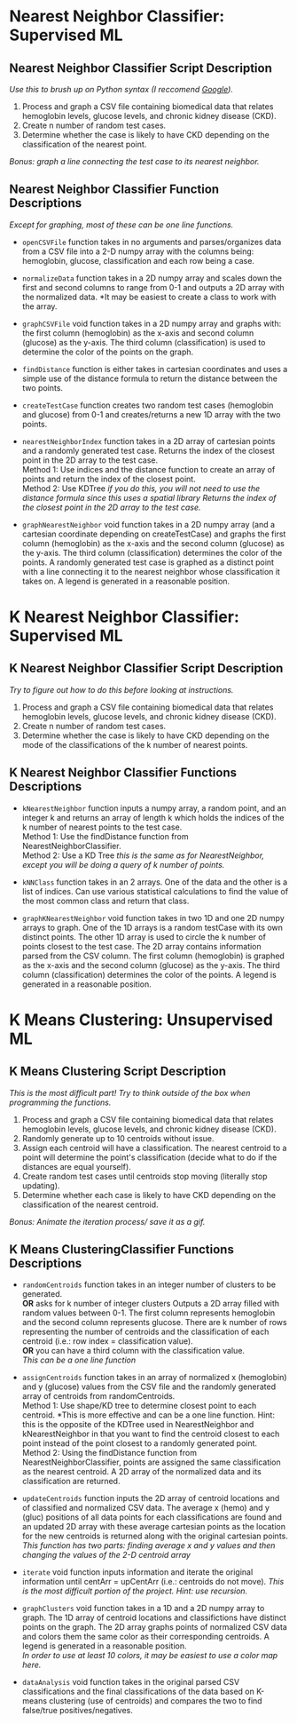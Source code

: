# Nearest Neighbor Classifier: Supervised ML

## Nearest Neighbor Classifier Script Description

*Use this to brush up on Python syntax (I reccomend [Google](https://www.google.com/)).*

1. Process and graph a CSV file containing biomedical data that relates hemoglobin levels, glucose levels, and chronic kidney disease (CKD).
2. Create n number of random test cases. 
3. Determine whether the case is likely to have CKD depending on the classification of the nearest point.  

*Bonus: graph a line connecting the test case to its nearest neighbor.*

## Nearest Neighbor Classifier Function Descriptions
*Except for graphing, most of these can be one line functions.*

- `openCSVFile` function takes in no arguments and parses/organizes data from a CSV file into a 2-D numpy array with the columns being: 
hemoglobin, glucose, classification and each row being a case.

- `normalizeData` function takes in a 2D numpy array and 
scales down the first and second columns to range from 0-1 and 
outputs a 2D array with the normalized data.
*It may be easiest to create a class to work with the array.

- `graphCSVFile` void function takes in a 2D numpy array and graphs with:
the first column (hemoglobin) as the x-axis and second column (glucose) as the y-axis. 
The third column (classification) is used to determine the color of the points on the graph.

- `findDistance` function is either takes in cartesian coordinates and
uses a simple use of the distance formula
to return the distance between the two points.

- `createTestCase` function creates two random test cases (hemoglobin and glucose) from 0-1 and
creates/returns a new 1D array with the two points.

- `nearestNeighborIndex` function takes in a 2D array of cartesian points and a randomly generated test case.
Returns the index of the closest point in the 2D array to the test case.  
Method 1: Use indices and the distance function to create an array of points and return the index of the closest point.  
Method 2: Use KDTree *if you do this, you will not need to use the distance formula since this uses a spatial library
Returns the index of the closest point in the 2D array to the test case.*

-  `graphNearestNeighbor` void function takes in a 2D numpy array (and a cartesian 
coordinate depending on createTestCase) and 
graphs the first column (hemoglobin) as the x-axis and the second column (glucose) as the y-axis.
The third column (classification) determines the color of the points. 
A randomly generated test case is graphed as a distinct point with a line connecting it to the nearest neighbor whose classification it takes on.
A legend is generated in a reasonable position.

# K Nearest Neighbor Classifier: Supervised ML

## K Nearest Neighbor Classifier Script Description

*Try to figure out how to do this before looking at instructions.*

1. Process and graph a CSV file containing biomedical data that relates hemoglobin levels, glucose levels, and chronic kidney disease (CKD).
2. Create n number of random test cases.
3. Determine whether the case is likely to have CKD depending on the mode of the classifications of the k number of nearest points.

## K Nearest Neighbor Classifier Functions Descriptions

- `kNearestNeighbor` function inputs a numpy array, a random point, and an integer k and 
returns an array of length k which holds the indices of the k number of nearest points to the test case.  
Method 1: Use the findDistance function from NearestNeighborClassifier.  
Method 2: Use a KD Tree *this is the same as for NearestNeighbor, except you will be doing a query of k number of points.*

- `kNNClass` function takes in an 2 arrays. One of the data and the other is a list of indices.
Can use various statistical calculations to find the value of the most common class and return that class.

- `graphKNearestNeighbor` void function takes in two 1D and one 2D numpy arrays to graph.
One of the 1D arrays is a random testCase with its own distinct points.
The other 1D array is used to circle the k number of points closest to the test case.
The 2D array contains information parsed from the CSV column.
The first column (hemoglobin) is graphed as the x-axis and the second column (glucose) as the y-axis.
The third column  (classification) determines the color of the points. 
A legend is generated in a reasonable position.

# K Means Clustering: Unsupervised ML

## K Means Clustering Script Description

*This is the most difficult part! Try to think outside of the box when programming the functions.*

1. Process and graph a CSV file containing biomedical data that relates hemoglobin levels, glucose levels, and chronic kidney disease (CKD).
2. Randomly generate up to 10 centroids without issue. 
3. Assign each centroid will have a classification. The nearest centroid to a point will determine the point's classification (decide what to do if the distances are equal yourself).
4. Create random test cases until centroids stop moving (literally stop updating).
5. Determine whether each case is likely to have CKD depending on the classification of the nearest centroid.  

*Bonus: Animate the iteration process/ save it as a gif.*

## K Means ClusteringClassifier Functions Descriptions

- `randomCentroids` function takes in an integer number of clusters to be generated.  
**OR** asks for k number of integer clusters
Outputs a 2D array filled with random values between 0-1. 
The first column represents hemoglobin and the second column represents glucose.
There are k number of rows representing the number of centroids and the classification of each centroid (i.e.: row index = classification value).  
**OR** you can have a third column with the classification value.  
*This can be a one line function*

- `assignCentroids` function takes in an array of normalized x (hemoglobin) and y (glucose) values from the CSV file and the randomly generated array of centroids from randomCentroids.  
Method 1: Use shape/KD tree to determine closest point to each centroid. *This is more effective and can be a one line function. Hint: this is the opposite of the KDTree used in NearestNeighbor and kNearestNeighbor in that you want to find the centroid closest to each point instead of the point closest to a randomly generated point.  
Method 2: Using the findDistance function from  NearestNeighborClassifier, points are assigned the same classification as the nearest centroid.
A 2D array of the normalized data and its classification are returned.

- `updateCentroids` function inputs the 2D array of centroid locations and of classified and normalized CSV data.
The average x (hemo) and y (gluc) positions of all data points for each classifications are found and
an updated 2D array with these average cartesian points as the location for the new centroids is returned along with the original cartesian points.  
*This function has two parts: finding average x and y values and then changing the values of the 2-D centroid array*

- `iterate` void function inputs information and iterate the original information until centArr = upCentArr (i.e.: centroids do not move).
*This is the most difficult portion of the project. Hint: use recursion.*

- `graphClusters` void function takes in a 1D and a 2D numpy array to graph. 
The 1D array of centroid locations and classifictions have distinct points on the graph. 
The 2D array graphs points of normalized CSV data and colors them the same color as their corresponding centroids.
A legend is generated in a reasonable position.  
*In order to use at least 10 colors, it may be easiest to use a color map here.*

- `dataAnalysis` void function takes in the original parsed CSV classifications and the final classifications of the data based on K-means clustering (use of centroids) and
compares the two to find false/true positives/negatives.
